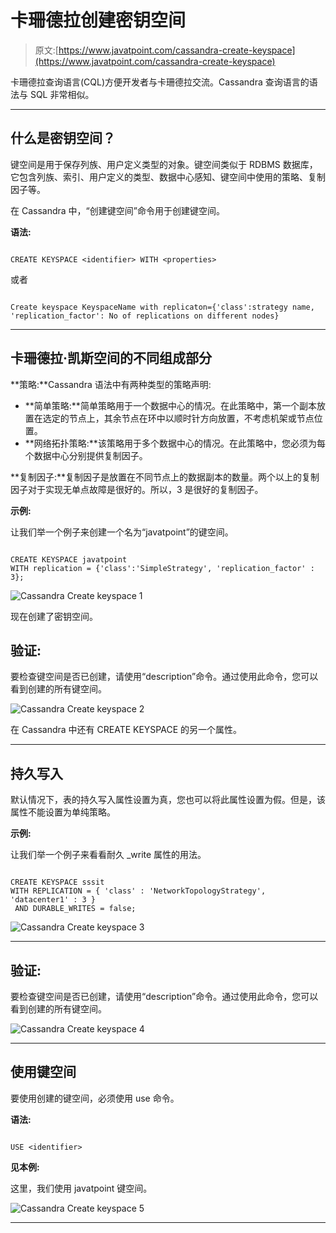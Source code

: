 # 卡珊德拉创建密钥空间

> 原文:[https://www.javatpoint.com/cassandra-create-keyspace](https://www.javatpoint.com/cassandra-create-keyspace)

卡珊德拉查询语言(CQL)方便开发者与卡珊德拉交流。Cassandra 查询语言的语法与 SQL 非常相似。

* * *

## 什么是密钥空间？

键空间是用于保存列族、用户定义类型的对象。键空间类似于 RDBMS 数据库，它包含列族、索引、用户定义的类型、数据中心感知、键空间中使用的策略、复制因子等。

在 Cassandra 中，“创建键空间”命令用于创建键空间。

**语法:**

```

CREATE KEYSPACE <identifier> WITH <properties> 

```

或者

```

Create keyspace KeyspaceName with replicaton={'class':strategy name, 
'replication_factor': No of replications on different nodes} 

```

* * *

## 卡珊德拉·凯斯空间的不同组成部分

**策略:**Cassandra 语法中有两种类型的策略声明:

*   **简单策略:**简单策略用于一个数据中心的情况。在此策略中，第一个副本放置在选定的节点上，其余节点在环中以顺时针方向放置，不考虑机架或节点位置。
*   **网络拓扑策略:**该策略用于多个数据中心的情况。在此策略中，您必须为每个数据中心分别提供复制因子。

**复制因子:**复制因子是放置在不同节点上的数据副本的数量。两个以上的复制因子对于实现无单点故障是很好的。所以，3 是很好的复制因子。

**示例:**

让我们举一个例子来创建一个名为“javatpoint”的键空间。

```

CREATE KEYSPACE javatpoint
WITH replication = {'class':'SimpleStrategy', 'replication_factor' : 3}; 

```

![Cassandra Create keyspace 1](../Images/db6c1996cc300759bac4aad3160ca08d.png)

现在创建了密钥空间。

## 验证:

要检查键空间是否已创建，请使用“description”命令。通过使用此命令，您可以看到创建的所有键空间。

![Cassandra Create keyspace 2](../Images/6750f5f523b56341c29ae238c1af5768.png)

在 Cassandra 中还有 CREATE KEYSPACE 的另一个属性。

* * *

## 持久写入

默认情况下，表的持久写入属性设置为真，您也可以将此属性设置为假。但是，该属性不能设置为单纯策略。

**示例:**

让我们举一个例子来看看耐久 _write 属性的用法。

```

CREATE KEYSPACE sssit
WITH REPLICATION = { 'class' : 'NetworkTopologyStrategy', 'datacenter1' : 3 }
 AND DURABLE_WRITES = false;

```

![Cassandra Create keyspace 3](../Images/f76ccf5f5bb33fd2665155b27a5ee3f5.png)

* * *

## 验证:

要检查键空间是否已创建，请使用“description”命令。通过使用此命令，您可以看到创建的所有键空间。

![Cassandra Create keyspace 4](../Images/4b6f2addae24f92fbbb5c1cef1ad01c3.png)

* * *

## 使用键空间

要使用创建的键空间，必须使用 use 命令。

**语法:**

```

USE <identifier>

```

**见本例:**

这里，我们使用 javatpoint 键空间。

![Cassandra Create keyspace 5](../Images/ae58b5b4d14bc5ed10bbefb1a7fb9418.png)

* * *